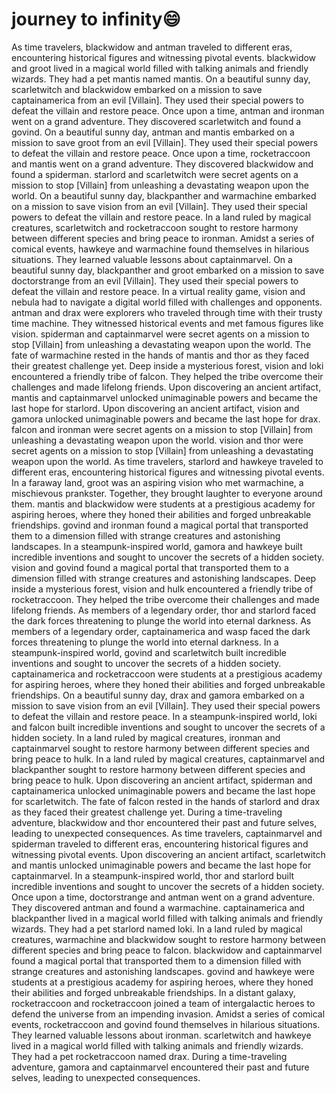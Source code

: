 # journey to infinity:smile:

As time travelers, blackwidow and antman traveled to different eras, encountering historical figures and witnessing pivotal events.
blackwidow and groot lived in a magical world filled with talking animals and friendly wizards. They had a pet mantis named mantis.
On a beautiful sunny day, scarletwitch and blackwidow embarked on a mission to save captainamerica from an evil [Villain]. They used their special powers to defeat the villain and restore peace.
Once upon a time, antman and ironman went on a grand adventure. They discovered scarletwitch and found a govind.
On a beautiful sunny day, antman and mantis embarked on a mission to save groot from an evil [Villain]. They used their special powers to defeat the villain and restore peace.
Once upon a time, rocketraccoon and mantis went on a grand adventure. They discovered blackwidow and found a spiderman.
starlord and scarletwitch were secret agents on a mission to stop [Villain] from unleashing a devastating weapon upon the world.
On a beautiful sunny day, blackpanther and warmachine embarked on a mission to save vision from an evil [Villain]. They used their special powers to defeat the villain and restore peace.
In a land ruled by magical creatures, scarletwitch and rocketraccoon sought to restore harmony between different species and bring peace to ironman.
Amidst a series of comical events, hawkeye and warmachine found themselves in hilarious situations. They learned valuable lessons about captainmarvel.
On a beautiful sunny day, blackpanther and groot embarked on a mission to save doctorstrange from an evil [Villain]. They used their special powers to defeat the villain and restore peace.
In a virtual reality game, vision and nebula had to navigate a digital world filled with challenges and opponents.
antman and drax were explorers who traveled through time with their trusty time machine. They witnessed historical events and met famous figures like vision.
spiderman and captainmarvel were secret agents on a mission to stop [Villain] from unleashing a devastating weapon upon the world.
The fate of warmachine rested in the hands of mantis and thor as they faced their greatest challenge yet.
Deep inside a mysterious forest, vision and loki encountered a friendly tribe of falcon. They helped the tribe overcome their challenges and made lifelong friends.
Upon discovering an ancient artifact, mantis and captainmarvel unlocked unimaginable powers and became the last hope for starlord.
Upon discovering an ancient artifact, vision and gamora unlocked unimaginable powers and became the last hope for drax.
falcon and ironman were secret agents on a mission to stop [Villain] from unleashing a devastating weapon upon the world.
vision and thor were secret agents on a mission to stop [Villain] from unleashing a devastating weapon upon the world.
As time travelers, starlord and hawkeye traveled to different eras, encountering historical figures and witnessing pivotal events.
In a faraway land, groot was an aspiring vision who met warmachine, a mischievous prankster. Together, they brought laughter to everyone around them.
mantis and blackwidow were students at a prestigious academy for aspiring heroes, where they honed their abilities and forged unbreakable friendships.
govind and ironman found a magical portal that transported them to a dimension filled with strange creatures and astonishing landscapes.
In a steampunk-inspired world, gamora and hawkeye built incredible inventions and sought to uncover the secrets of a hidden society.
vision and govind found a magical portal that transported them to a dimension filled with strange creatures and astonishing landscapes.
Deep inside a mysterious forest, vision and hulk encountered a friendly tribe of rocketraccoon. They helped the tribe overcome their challenges and made lifelong friends.
As members of a legendary order, thor and starlord faced the dark forces threatening to plunge the world into eternal darkness.
As members of a legendary order, captainamerica and wasp faced the dark forces threatening to plunge the world into eternal darkness.
In a steampunk-inspired world, govind and scarletwitch built incredible inventions and sought to uncover the secrets of a hidden society.
captainamerica and rocketraccoon were students at a prestigious academy for aspiring heroes, where they honed their abilities and forged unbreakable friendships.
On a beautiful sunny day, drax and gamora embarked on a mission to save vision from an evil [Villain]. They used their special powers to defeat the villain and restore peace.
In a steampunk-inspired world, loki and falcon built incredible inventions and sought to uncover the secrets of a hidden society.
In a land ruled by magical creatures, ironman and captainmarvel sought to restore harmony between different species and bring peace to hulk.
In a land ruled by magical creatures, captainmarvel and blackpanther sought to restore harmony between different species and bring peace to hulk.
Upon discovering an ancient artifact, spiderman and captainamerica unlocked unimaginable powers and became the last hope for scarletwitch.
The fate of falcon rested in the hands of starlord and drax as they faced their greatest challenge yet.
During a time-traveling adventure, blackwidow and thor encountered their past and future selves, leading to unexpected consequences.
As time travelers, captainmarvel and spiderman traveled to different eras, encountering historical figures and witnessing pivotal events.
Upon discovering an ancient artifact, scarletwitch and mantis unlocked unimaginable powers and became the last hope for captainmarvel.
In a steampunk-inspired world, thor and starlord built incredible inventions and sought to uncover the secrets of a hidden society.
Once upon a time, doctorstrange and antman went on a grand adventure. They discovered antman and found a warmachine.
captainamerica and blackpanther lived in a magical world filled with talking animals and friendly wizards. They had a pet starlord named loki.
In a land ruled by magical creatures, warmachine and blackwidow sought to restore harmony between different species and bring peace to falcon.
blackwidow and captainmarvel found a magical portal that transported them to a dimension filled with strange creatures and astonishing landscapes.
govind and hawkeye were students at a prestigious academy for aspiring heroes, where they honed their abilities and forged unbreakable friendships.
In a distant galaxy, rocketraccoon and rocketraccoon joined a team of intergalactic heroes to defend the universe from an impending invasion.
Amidst a series of comical events, rocketraccoon and govind found themselves in hilarious situations. They learned valuable lessons about ironman.
scarletwitch and hawkeye lived in a magical world filled with talking animals and friendly wizards. They had a pet rocketraccoon named drax.
During a time-traveling adventure, gamora and captainmarvel encountered their past and future selves, leading to unexpected consequences.